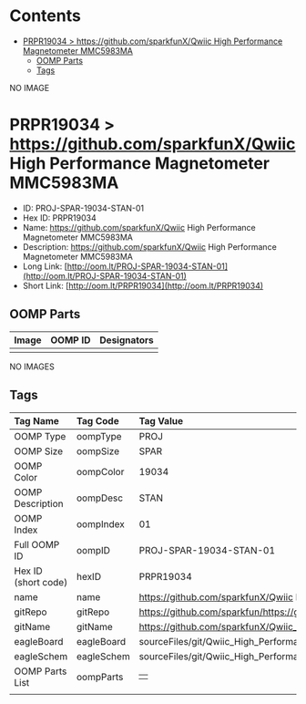 



Contents
========

* [PRPR19034 > https://github.com/sparkfunX/Qwiic High Performance Magnetometer MMC5983MA](#prpr19034--httpsgithubcomsparkfunxqwiic-high-performance-magnetometer-mmc5983ma)
	* [OOMP Parts](#oomp-parts)
	* [Tags](#tags)
  
NO IMAGE  
# PRPR19034 > https://github.com/sparkfunX/Qwiic High Performance Magnetometer MMC5983MA

- ID: PROJ-SPAR-19034-STAN-01
- Hex ID: PRPR19034
- Name: https://github.com/sparkfunX/Qwiic High Performance Magnetometer MMC5983MA
- Description: https://github.com/sparkfunX/Qwiic High Performance Magnetometer MMC5983MA
- Long Link: [http://oom.lt/PROJ-SPAR-19034-STAN-01](http://oom.lt/PROJ-SPAR-19034-STAN-01)
- Short Link: [http://oom.lt/PRPR19034](http://oom.lt/PRPR19034)

## OOMP Parts
  

|Image|OOMP ID|Designators|
| :--- | :--- | :--- |
||||
  
NO IMAGES  
## Tags
  

|Tag Name|Tag Code|Tag Value|
| :--- | :--- | :--- |
|OOMP Type|oompType|PROJ|
|OOMP Size|oompSize|SPAR|
|OOMP Color|oompColor|19034|
|OOMP Description|oompDesc|STAN|
|OOMP Index|oompIndex|01|
|Full OOMP ID|oompID|PROJ-SPAR-19034-STAN-01|
|Hex ID (short code)|hexID|PRPR19034|
|name|name|https://github.com/sparkfunX/Qwiic High Performance Magnetometer MMC5983MA|
|gitRepo|gitRepo|https://github.com/sparkfun/https://github.com/sparkfunX/Qwiic_High_Performance_Magnetometer_MMC5983MA|
|gitName|gitName|https://github.com/sparkfunX/Qwiic_High_Performance_Magnetometer_MMC5983MA|
|eagleBoard|eagleBoard|sourceFiles/git/Qwiic_High_Performance_Magnetometer_MMC5983MA/Hardware/Qwiic_High_Performance_Magnetometer_X01.brd|
|eagleSchem|eagleSchem|sourceFiles/git/Qwiic_High_Performance_Magnetometer_MMC5983MA/Hardware/Qwiic_High_Performance_Magnetometer_X01.sch|
|OOMP Parts List|oompParts|<table><tr><td></td></tr></table>|
||||
